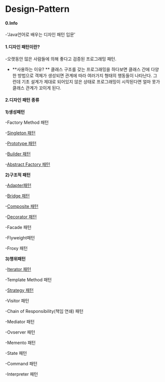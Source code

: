 # Design-Pattern
#### 0.Info

-'Java언어로 배우는 디자인 패턴 입문'

#### 1.디자인 패턴이란?

-오랫동안 많은 사람들에 의해 좋다고 검증된 프로그래밍 패턴.

- **사용하는 이유? ** 클래스 구조를 갖는 프로그래밍을 하다보면 클래스 간에 다양한 방법으로 객체가 생성되면 관계에 따라 여러가지 형태의 행동들이 나타난다.  그런데  기초 설계가 제대로 되어있지 않은 상태로 프로그래밍이 시작된다면 얼마 못가 클래스 관계가 꼬이게 된다. 

#### 2.디자인 패턴 종류

**1)생성패턴**

-Factory Method 패턴

-[Singleton 패턴](https://github.com/Hongsomang/Design-Pattern/blob/master/Creation_Pattern/Singleton_Pattern/Singleton%20Pattern.md)

-[Prototype 패턴](https://github.com/Hongsomang/Design-Pattern/blob/master/Creation_Pattern/Prototype_Pattern/Prototype%20Pattern.md)

-[Builder 패턴](https://github.com/Hongsomang/Design-Pattern/blob/master/Creation_Pattern/Builder_Pattern/Builder%20Pattern.md)

-[Abstract Factory 패턴](https://github.com/Hongsomang/Design-Pattern/blob/master/Creation_Pattern/Abstract_Factory_Pattern/Abstract%20Factory%20Pattern.md)

**2)구조적 패턴**

-[Adapter패턴](https://github.com/Hongsomang/Design-Pattern/blob/master/Structral%20Pattern/Adapter_Pattern/Adapter%20Pattern.md)

-[Bridge 패턴](https://github.com/Hongsomang/Design-Pattern/blob/master/Structral%20Pattern/Bridge_Pattern/Bridge%20Pattern.md)

-[Composite 패턴](https://github.com/Hongsomang/Design-Pattern/blob/master/Structral%20Pattern/Composite_Pattern/Composite%20Pattern.md)

-[Decorator  패턴](https://github.com/Hongsomang/Design-Pattern/blob/master/Structral%20Pattern/Decorator_Pattern/Decorator%20Pattern.md)

-Facade 패턴

-Flyweight패턴

-Froxy 패턴

**3)행위패턴**

-[Iterator 패턴](https://github.com/Hongsomang/Design-Pattern/blob/master/Behavioral_Pattern/Interator_Pattern/Interator%20Pattern.md)

-Template Method 패턴

-[Strategy 패턴](https://github.com/Hongsomang/Design-Pattern/blob/master/Behavioral_Pattern/Strategy_Pattern/Strategy%20Pattern.md)

-Visitor 패턴

-Chain of Responsibility(책임 연쇄) 패턴

-Mediator 패턴

-Ovserver 패턴

-Memento 패턴

-State 패턴

-Command 패턴

-Interpreter 패턴
